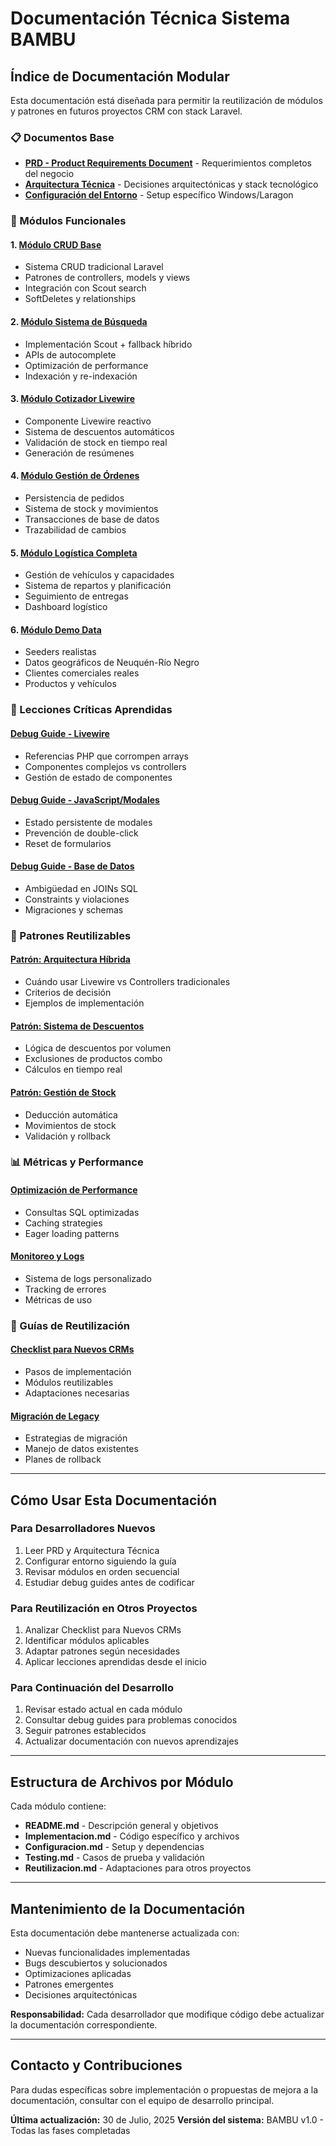 # Documentación Técnica Sistema BAMBU

## Índice de Documentación Modular

Esta documentación está diseñada para permitir la reutilización de módulos y patrones en futuros proyectos CRM con stack Laravel.

### 📋 Documentos Base
- **[PRD - Product Requirements Document](./PRD_Sistema_BAMBU.md)** - Requerimientos completos del negocio
- **[Arquitectura Técnica](./Arquitectura_Tecnica.md)** - Decisiones arquitectónicas y stack tecnológico
- **[Configuración del Entorno](./Configuracion_Entorno.md)** - Setup específico Windows/Laragon

### 🔧 Módulos Funcionales

#### 1. **[Módulo CRUD Base](./modulos/01_CRUD_Base/)**
- Sistema CRUD tradicional Laravel
- Patrones de controllers, models y views
- Integración con Scout search
- SoftDeletes y relationships

#### 2. **[Módulo Sistema de Búsqueda](./modulos/02_Sistema_Busqueda/)**
- Implementación Scout + fallback híbrido
- APIs de autocomplete
- Optimización de performance
- Indexación y re-indexación

#### 3. **[Módulo Cotizador Livewire](./modulos/03_Cotizador_Livewire/)**
- Componente Livewire reactivo
- Sistema de descuentos automáticos
- Validación de stock en tiempo real
- Generación de resúmenes

#### 4. **[Módulo Gestión de Órdenes](./modulos/04_Gestion_Ordenes/)**
- Persistencia de pedidos
- Sistema de stock y movimientos
- Transacciones de base de datos
- Trazabilidad de cambios

#### 5. **[Módulo Logística Completa](./modulos/05_Logistica/)**
- Gestión de vehículos y capacidades
- Sistema de repartos y planificación
- Seguimiento de entregas
- Dashboard logístico

#### 6. **[Módulo Demo Data](./modulos/06_Demo_Data/)**
- Seeders realistas
- Datos geográficos de Neuquén-Río Negro
- Clientes comerciales reales
- Productos y vehículos

### 🚨 Lecciones Críticas Aprendidas

#### **[Debug Guide - Livewire](./debug/Livewire_Debug_Guide.md)**
- Referencias PHP que corrompen arrays
- Componentes complejos vs controllers
- Gestión de estado de componentes

#### **[Debug Guide - JavaScript/Modales](./debug/JavaScript_Modal_Debug.md)**
- Estado persistente de modales
- Prevención de double-click
- Reset de formularios

#### **[Debug Guide - Base de Datos](./debug/Database_Debug_Guide.md)**
- Ambigüedad en JOINs SQL
- Constraints y violaciones
- Migraciones y schemas

### 🔄 Patrones Reutilizables

#### **[Patrón: Arquitectura Híbrida](./patrones/Arquitectura_Hibrida.md)**
- Cuándo usar Livewire vs Controllers tradicionales
- Criterios de decisión
- Ejemplos de implementación

#### **[Patrón: Sistema de Descuentos](./patrones/Sistema_Descuentos.md)**
- Lógica de descuentos por volumen
- Exclusiones de productos combo
- Cálculos en tiempo real

#### **[Patrón: Gestión de Stock](./patrones/Gestion_Stock.md)**
- Deducción automática
- Movimientos de stock
- Validación y rollback

### 📊 Métricas y Performance

#### **[Optimización de Performance](./performance/Optimizacion_Performance.md)**
- Consultas SQL optimizadas
- Caching strategies
- Eager loading patterns

#### **[Monitoreo y Logs](./performance/Monitoreo_Logs.md)**
- Sistema de logs personalizado
- Tracking de errores
- Métricas de uso

### 🚀 Guías de Reutilización

#### **[Checklist para Nuevos CRMs](./reutilizacion/Checklist_Nuevos_CRMs.md)**
- Pasos de implementación
- Módulos reutilizables
- Adaptaciones necesarias

#### **[Migración de Legacy](./reutilizacion/Migracion_Legacy.md)**
- Estrategias de migración
- Manejo de datos existentes
- Planes de rollback

---

## Cómo Usar Esta Documentación

### Para Desarrolladores Nuevos
1. Leer PRD y Arquitectura Técnica
2. Configurar entorno siguiendo la guía
3. Revisar módulos en orden secuencial
4. Estudiar debug guides antes de codificar

### Para Reutilización en Otros Proyectos
1. Analizar Checklist para Nuevos CRMs
2. Identificar módulos aplicables
3. Adaptar patrones según necesidades
4. Aplicar lecciones aprendidas desde el inicio

### Para Continuación del Desarrollo
1. Revisar estado actual en cada módulo
2. Consultar debug guides para problemas conocidos
3. Seguir patrones establecidos
4. Actualizar documentación con nuevos aprendizajes

---

## Estructura de Archivos por Módulo

Cada módulo contiene:
- **README.md** - Descripción general y objetivos
- **Implementacion.md** - Código específico y archivos
- **Configuracion.md** - Setup y dependencias
- **Testing.md** - Casos de prueba y validación
- **Reutilizacion.md** - Adaptaciones para otros proyectos

---

## Mantenimiento de la Documentación

Esta documentación debe mantenerse actualizada con:
- Nuevas funcionalidades implementadas
- Bugs descubiertos y solucionados
- Optimizaciones aplicadas
- Patrones emergentes
- Decisiones arquitectónicas

**Responsabilidad:** Cada desarrollador que modifique código debe actualizar la documentación correspondiente.

---

## Contacto y Contribuciones

Para dudas específicas sobre implementación o propuestas de mejora a la documentación, consultar con el equipo de desarrollo principal.

**Última actualización:** 30 de Julio, 2025
**Versión del sistema:** BAMBU v1.0 - Todas las fases completadas